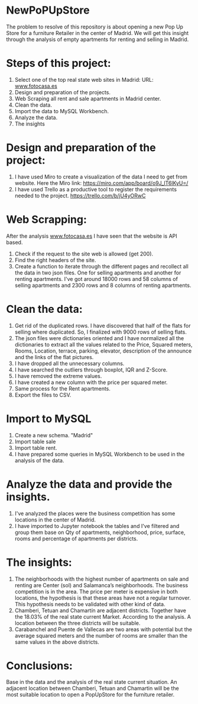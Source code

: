 # NewPoPUpStore
The problem to resolve of this repository is about opening a new Pop Up Store for a furniture Retailer in the center of Madrid. We will get this insight through the analysis of empty apartments for renting and selling in Madrid.

# Steps of this project: 
1. Select one of the top real state web sites in Madrid:
   URL: www.fotocasa.es
2. Design and preparation of the projects.
3. Web Scraping all rent and sale apartments in Madrid center. 
4. Clean the data. 
5. Import the data to MySQL Workbench.
6. Analyze the data.
7. The insights

# Design and preparation of the project: 
1. I have used Miro to create a visualization of the data I need to get from website. Here the Miro link: https://miro.com/app/board/o9J_lT6lKyU=/
2. I have used Trello as a productive tool to register the requirements needed to the project. https://trello.com/b/jU4yORwC

# Web Scrapping:
After the analysis www.fotocasa.es I have seen that the website is API based.
1. Check if the request to the site web is allowed (get 200).
2. Find the right headers of the site. 
3. Create a function to iterate through the different pages and recollect all the data in two json files. One for selling apartments and another for renting apartments. I've got around 18000 rows and 58 columns of selling apartments and 2300 rows and 8 columns of renting apartments.

# Clean the data: 
1. Get rid of the duplicated rows. I have discovered that half of the flats for selling where duplicated. So, I finalized with 9000 rows of selling flats.
2. The json files were dictionaries oriented and I have normalized all the dictionaries to extract all the values related to the Price, Squared meters, Rooms, Location, terrace, parking, elevator, description of the announce and the links of the flat pictures.
3. I have dropped all the unnecessary columns.
4. I have searched the outliers through boxplot, IQR and Z-Score.
5. I have removed the extreme values. 
6. I have created a new column with the price per squared meter. 
7. Same process for the Rent apartments. 
8. Export the files to CSV. 

# Import to MySQL
1. Create a new schema. "Madrid"
2. Import table sale
3. Import table rent.
4. I have prepared some queries in MySQL Workbench to be used in the analysis of the data. 

# Analyze the data and provide the insights.
1. I've analyzed the places were the business competition has some locations in the center of Madrid. 
2. I have imported to Jupyter notebook the tables and I've filtered and group them base on Qty of apartments, neighborhood, price, surface, rooms and percentage of apartments per districts.

# The insights: 
1. The neighborhoods with the highest number of apartments on sale and renting are Center (sol) and Salamanca’s neighborhoods. The business competition is in the area. The price per meter is expensive in both locations, the hypothesis is that these areas have not a regular turnover. This hypothesis needs to be validated with other kind of data. 
2. Chamberi, Tetuan and Chamartín are adjacent districts. Together have the 18.03% of the real state current Market. According to the analysis. A location between the three districts will be suitable. 
3. Carabanchel and Puente de Vallecas are two areas with potential but the average squared meters and the number of rooms are smaller than the same values in the above districts. 

# Conclusions: 
Base in the data and the analysis of the real state current situation. An adjacent location between Chamberi, Tetuan and Chamartin will be the most suitable location to open a PopUpStore for the furniture retailer. 
